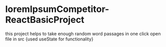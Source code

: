 # loremIpsumCompetitor-ReactBasicProject
this project helps to take enough random word passages  in one click
open file in src {used useState for functionality}